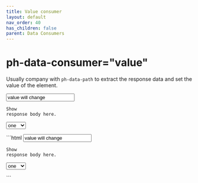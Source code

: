 ```yaml
---
title: Value consumer
layout: default
nav_order: 40
has_children: false
parent: Data Consumers
---
```


# ph-data-consumer="value"

Usually company with `ph-data-path` to extract the response data and set the value of the element.

<div class="code-example" markdown="1">
<input id="value-consumer"
  value="value will change"
  ph-data-consumer="value"
  ph-data-path="data[0].value"
  />

<code class="language-plaintext highlighter-rouge" ph-show-response-body>Show response body here.</code>

<form>
<select
ph-evtname="change"
ph-ajax="../../fixtures/group-changed"
ph-params="want::list"
ph-target="#value-consumer">

  <option value="a">one</option>
  <option value="b">two</option>
  <option value="c">three</option>
</select>
</form>
</div>
```html
<input id="value-consumer"
  value="value will change"
  ph-data-consumer="value"
  ph-data-path="data[0].value"
  />

<code class="language-plaintext highlighter-rouge" ph-show-response-body>Show response body here.</code>

<form>
<select
ph-evtname="change"
ph-ajax="../../fixtures/group-changed"
ph-params="want::list"
ph-target="#value-consumer">

  <option value="a">one</option>
  <option value="b">two</option>
  <option value="c">three</option>
</select>
</form>
```